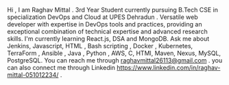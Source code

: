 Hi , I am Raghav Mittal .
3rd Year Student currently pursuing B.Tech CSE in specialization DevOps and Cloud at UPES Dehradun . 
Versatile web developer with expertise in DevOps tools and practices, providing an exceptional combination of technical expertise and advanced research skills.
I'm currently learning React.js, DSA and MongoDB. 
Ask me about Jenkins, Javascript, HTML , Bash scripting , Docker , Kubernetes, TerraForm , Ansible , Java , Python , AWS, C, HTMl, Maven, Nexus, MySQL, PostgreSQL.
You can reach me through raghavmittal26113@gmail.com .
you can also connect me through Linkedin https://www.linkedin.com/in/raghav-mittal-051012234/ .
